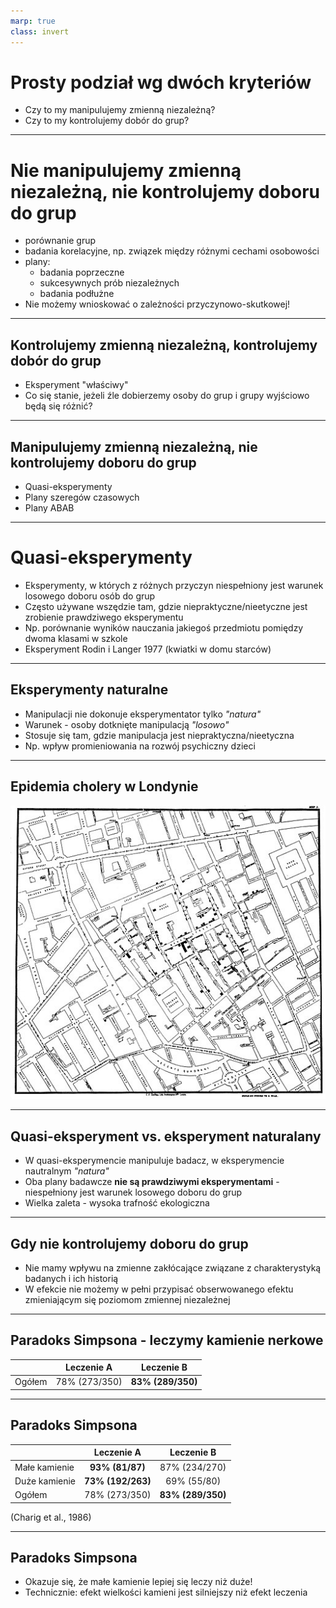 ```yaml
---
marp: true
class: invert
---
```



# Prosty podział wg dwóch kryteriów

* Czy to my manipulujemy zmienną niezależną?
* Czy to my kontrolujemy dobór do grup?

---

# Nie manipulujemy zmienną niezależną, nie kontrolujemy doboru do grup

* porównanie grup
* badania korelacyjne, np. związek między różnymi cechami osobowości
* plany:
  + badania poprzeczne
  + sukcesywnych prób niezależnych
  + badania podłużne
* Nie możemy wnioskować o zależności przyczynowo-skutkowej!

---

## Kontrolujemy zmienną niezależną, kontrolujemy dobór do grup

* Eksperyment "właściwy"
* Co się stanie, jeżeli źle dobierzemy osoby do grup i grupy wyjściowo będą się różnić?

---

## Manipulujemy zmienną niezależną, nie kontrolujemy doboru do grup

* Quasi-eksperymenty
* Plany szeregów czasowych
* Plany ABAB

---

# Quasi-eksperymenty

* Eksperymenty, w których z różnych przyczyn niespełniony jest warunek losowego doboru osób do grup
* Często używane wszędzie tam, gdzie niepraktyczne/nieetyczne jest zrobienie prawdziwego eksperymentu
* Np. porównanie wyników nauczania jakiegoś przedmiotu pomiędzy dwoma klasami w szkole
* Eksperyment Rodin i Langer 1977 (kwiatki w domu starców)

---

## Eksperymenty naturalne

* Manipulacji nie dokonuje eksperymentator tylko _"natura"_
* Warunek - osoby dotknięte manipulacją _"losowo"_
* Stosuje się tam, gdzie manipulacja jest niepraktyczna/nieetyczna
* Np. wpływ promieniowania na rozwój psychiczny dzieci

---

## Epidemia cholery w Londynie

![cholera](img/cholera.jpg)

---

## Quasi-eksperyment vs. eksperyment naturalany

* W quasi-eksperymencie manipuluje badacz, w eksperymencie nautralnym _"natura"_
* Oba plany badawcze **nie są prawdziwymi eksperymentami** - niespełniony jest warunek losowego doboru do grup
* Wielka zaleta - wysoka trafność ekologiczna

---

## Gdy nie kontrolujemy doboru do grup

* Nie mamy wpływu na zmienne zakłócające związane z charakterystyką badanych i ich historią
* W efekcie nie możemy w pełni przypisać obserwowanego efektu zmieniającym się poziomom zmiennej niezależnej


---


## Paradoks Simpsona - leczymy kamienie nerkowe

||Leczenie A|Leczenie B|
|:--|:-:|:-:|
|Ogółem|78% (273/350)|**83% (289/350)**|

---

## Paradoks Simpsona

||Leczenie A|Leczenie B|
|:--|:-:|:-:|
|Małe kamienie|**93% (81/87)**|87% (234/270)|
|Duże kamienie|**73% (192/263)**|69% (55/80)|
|Ogółem|78% (273/350)|**83% (289/350)**|

(Charig et al., 1986)

---

## Paradoks Simpsona

* Okazuje się, że małe kamienie lepiej się leczy niż duże!
* Technicznie: efekt wielkości kamieni jest silniejszy niż efekt leczenia